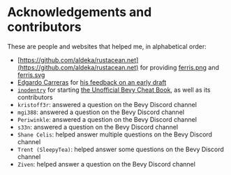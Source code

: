 # Acknowledgements and contributors

These are people and websites that helped me, in alphabetical order:

- [https://github.com/aldeka/rustacean.net](https://github.com/aldeka/rustacean.net) for providing [ferris.png](../assets/ferris.png) and [ferris.svg](../assets/ferris.svg)
- [Edgardo Carreras](https://github.com/donedgardo) for [his feedback on an early draft](https://github.com/richelbilderbeek/bevy_tdd_book/issues/8)
- [`inodentry`](https://github.com/inodentry) for starting [the Unofficial Bevy Cheat Book](https://github.com/bevy-cheatbook/bevy-cheatbook), as well as its contributors
- `kristoff3r`: answered a question on the Bevy Discord channel
- `mgi388`: answered a question on the Bevy Discord channel
- `Periwinkle`: answered a question on the Bevy Discord channel
- `s33n`: answered a question on the Bevy Discord channel
- `Shane Celis`: helped answer multiple questions on the Bevy Discord channel
- `Trent (SleepyTea)`: helped answer some questions on the Bevy Discord channel
- `Ziven`: helped answer a question on the Bevy Discord channel
